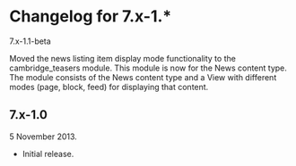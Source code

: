 Changelog for 7.x-1.*
=====================

7.x-1.1-beta

Moved the news listing item display mode functionality to the cambridge_teasers module.
This module is now for the News content type.
The module consists of the News content type and a View with different modes (page, block, feed) for displaying that content.

7.x-1.0
-------

5 November 2013.

* Initial release.
